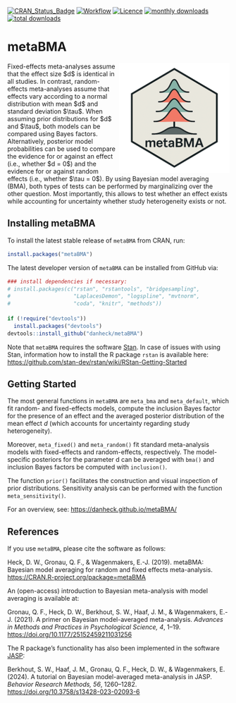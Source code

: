 [![CRAN_Status_Badge](https://www.r-pkg.org/badges/version/metaBMA)](https://cran.r-project.org/package=metaBMA)
[![Workflow](https://github.com/danheck/metaBMA/actions/workflows/check-full.yaml/badge.svg)](https://github.com/danheck/metaBMA/actions/workflows/check-full.yaml)
[![Licence](https://img.shields.io/badge/licence-GPL--2-green.svg)](https://www.gnu.org/licenses/old-licenses/gpl-2.0.html)
[![monthly downloads](https://cranlogs.r-pkg.org/badges/metaBMA)](https://cranlogs.r-pkg.org/badges/metaBMA)
[![total downloads](https://cranlogs.r-pkg.org/badges/grand-total/metaBMA)](https://cranlogs.r-pkg.org/badges/grand-total/metaBMA)


# metaBMA

<img src="man/figures/metaBMA.png" width="250" align="right">
Fixed-effects meta-analyses assume that the effect size $d$ is identical in all studies. In contrast, random-effects meta-analyses assume that effects vary according to a normal distribution with mean $d$ and standard deviation $\tau$. When assuming prior distributions for $d$ and $\tau$, both models can be compared using Bayes factors. Alternatively, posterior model probabilities can be used to compare the evidence for or against an effect (i.e., whether $d = 0$) and the evidence for or against random effects (i.e., whether $\tau = 0$). By using Bayesian model averaging (BMA), both types of tests can be performed by marginalizing over the other question. Most importantly, this allows to test whether an effect exists while accounting for uncertainty whether study heterogeneity exists or not.


## Installing metaBMA

To install the latest stable release of `metaBMA` from CRAN, run:

```r
install.packages("metaBMA")
```

The latest developer version of `metaBMA` can be installed from GitHub via:

```r
### install dependencies if necessary:
# install.packages(c("rstan", "rstantools", "bridgesampling",
#                    "LaplacesDemon", "logspline", "mvtnorm",
#                    "coda", "knitr", "methods"))

if (!require("devtools"))
  install.packages("devtools")
devtools::install_github("danheck/metaBMA")
```

Note that `metaBMA` requires the software [Stan](http://mc-stan.org/). 
In case of issues with using Stan, information how to install the R package `rstan` is available here:
https://github.com/stan-dev/rstan/wiki/RStan-Getting-Started


## Getting Started

The most general functions in `metaBMA` are `meta_bma` and `meta_default`, which fit random- and fixed-effects models, compute the inclusion Bayes factor for the presence of an effect and the averaged posterior distribution of the mean effect $d$ (which accounts for uncertainty regarding study heterogeneity).

Moreover, `meta_fixed()` and `meta_random()` fit standard meta-analysis models with fixed-effects and random-effects, respectively. The model-specific posteriors for the parameter d can be averaged with `bma()` and inclusion Bayes factors be computed with `inclusion()`. 

The function `prior()` facilitates the construction and visual inspection of prior distributions. Sensitivity analysis can be performed with the function `meta_sensitivity()`.

For an overview, see: https://danheck.github.io/metaBMA/


## References

If you use `metaBMA`, please cite the software as follows:

Heck, D. W., Gronau, Q. F., & Wagenmakers, E.-J. (2019). 
metaBMA: Bayesian model averaging for random and fixed effects meta-analysis. https://CRAN.R-project.org/package=metaBMA

An (open-access) introduction to Bayesian meta-analysis with model averaging is available at:

Gronau, Q. F., Heck, D. W., Berkhout, S. W., Haaf, J. M., & Wagenmakers, E.-J. (2021). 
A primer on Bayesian model-averaged meta-analysis. 
*Advances in Methods and Practices in Psychological Science, 4*, 1–19. 
https://doi.org/10.1177/25152459211031256

The R package’s functionality has also been implemented in the software [JASP](https://www.jasp-stats.org):

Berkhout, S. W., Haaf, J. M., Gronau, Q. F., Heck, D. W., & Wagenmakers, E. (2024). A tutorial on Bayesian model-averaged meta-analysis in JASP. *Behavior Research Methods, 56*, 1260–1282. https://doi.org/10.3758/s13428-023-02093-6

